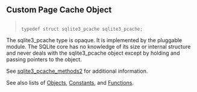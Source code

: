 ## Custom Page Cache Object




> ```
> 
> typedef struct sqlite3_pcache sqlite3_pcache;
> 
> ```



The sqlite3\_pcache type is opaque. It is implemented by
the pluggable module. The SQLite core has no knowledge of
its size or internal structure and never deals with the
sqlite3\_pcache object except by holding and passing pointers
to the object.


See [sqlite3\_pcache\_methods2](../c3ref/pcache_methods2.html) for additional information.


See also lists of
 [Objects](../c3ref/objlist.html),
 [Constants](../c3ref/constlist.html), and
 [Functions](../c3ref/funclist.html).


